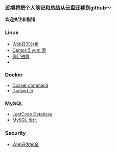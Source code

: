 ### 近期将把个人笔记和总结从云盘迁移到github～

**欢迎关注和指错**

### Linux
- [Web日志分析](https://github.com/liub1993/liub1993.github.io/blob/master/Linux/编译安装gcc.md)
- [Centos 5 yum 源](https://github.com/liub1993/liub1993.github.io/blob/master/Linux/centos5_yum%E6%BA%90.md)
- [僵尸进程]()
- ​
### Docker
- [Docker command](https://github.com/liub1993/liub1993.github.io/blob/master/docker/docker_command.md)
- [Dockerfile](https://github.com/liub1993/liub1993.github.io/blob/master/docker/dockerfile.md)

### MySQL
- [LeetCode Database](https://github.com/liub1993/liub1993.github.io/blob/master/MySQL/LeetCode_MySQL.md)
- [MySQL 优化](https://github.com/liub1993/liub1993.github.io/blob/master/MySQL/MySQL优化.md)

### Security
- [Web开发安全](https://github.com/liub1993/liub1993.github.io/blob/master/Security/web_security.md)



